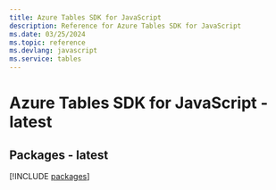 ```yaml
---
title: Azure Tables SDK for JavaScript
description: Reference for Azure Tables SDK for JavaScript
ms.date: 03/25/2024
ms.topic: reference
ms.devlang: javascript
ms.service: tables
---
```

# Azure Tables SDK for JavaScript - latest
## Packages - latest
[!INCLUDE [packages](tables-index.md)]